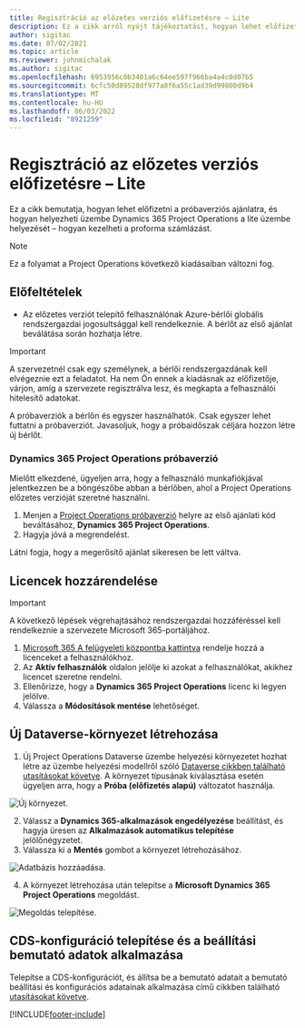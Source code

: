 ```yaml
---
title: Regisztráció az előzetes verziós előfizetésre – Lite
description: Ez a cikk arról nyújt tájékoztatást, hogyan lehet előfizetni és üzembe helyezni a Project Operations lite üzembe helyezését – foglalkozni a proforma számlázással.
author: sigitac
ms.date: 07/02/2021
ms.topic: article
ms.reviewer: johnmichalak
ms.author: sigitac
ms.openlocfilehash: 6953956c0b3401a6c64ee597f966ba4a4c0d07b5
ms.sourcegitcommit: 6cfc50d89528df977a8f6a55c1ad39d99800d9b4
ms.translationtype: MT
ms.contentlocale: hu-HU
ms.lasthandoff: 06/03/2022
ms.locfileid: "8921259"
---
```

# <a name="sign-up-for-a-preview-subscription---lite"></a>Regisztráció az előzetes verziós előfizetésre – Lite 

Ez a cikk bemutatja, hogyan lehet előfizetni a próbaverziós ajánlatra, és hogyan helyezheti üzembe Dynamics 365 Project Operations a lite üzembe helyezését – hogyan kezelheti a proforma számlázást.

> [!NOTE]
> Ez a folyamat a Project Operations következő kiadásaiban változni fog.

## <a name="prerequisites"></a>Előfeltételek
- Az előzetes verziót telepítő felhasználónak Azure-bérlői globális rendszergazdai jogosultsággal kell rendelkeznie. A bérlőt az első ajánlat beválátása során hozhatja létre.

> [!IMPORTANT]
> A szervezetnél csak egy személynek, a bérlői rendszergazdának kell elvégeznie ezt a feladatot. Ha nem Ön ennek a kiadásnak az előfizetője, várjon, amíg a szervezete regisztrálva lesz, és megkapta a felhasználói hitelesítő adatokat.
> 
> A próbaverziók a bérlőn és egyszer használhatók. Csak egyszer lehet futtatni a próbaverziót. Javasoljuk, hogy a próbaidőszak céljára hozzon létre új bérlőt.

### <a name="dynamics-365-project-operations-trial"></a>Dynamics 365 Project Operations próbaverzió 

Mielőtt elkezdené, ügyeljen arra, hogy a felhasználó munkafiókjával jelentkezzen be a böngészőbe abban a bérlőben, ahol a Project Operations előzetes verzióját szeretné használni.

1. Menjen a [Project Operations próbaverzió](https://aka.ms/try-po) helyre az első ajánlati kód beváltásához, **Dynamics 365 Project Operations**.
2. Hagyja jóvá a megrendelést.

  Látni fogja, hogy a megerősítő ajánlat sikeresen be lett váltva.

## <a name="assign-licenses"></a>Licencek hozzárendelése

> [!IMPORTANT]
> A következő lépések végrehajtásához rendszergazdai hozzáféréssel kell rendelkeznie a szervezete Microsoft 365-portáljához.


1. [Microsoft 365 A felügyeleti központba kattintva](https://portal.office.com/) rendelje hozzá a licenceket a felhasználókhoz.
2. Az **Aktív felhasználók** oldalon jelölje ki azokat a felhasználókat, akikhez licencet szeretne rendelni.
3. Ellenőrizze, hogy a **Dynamics 365 Project Operations** licenc ki legyen jelölve. 
4. Válassza a **Módosítások mentése** lehetőséget.

## <a name="create-a-new-dataverse-environment"></a>Új Dataverse-környezet létrehozása

1. Új Project Operations Dataverse üzembe helyezési környezetet hozhat létre az üzembe helyezési modellről szóló [Dataverse cikkben található utasításokat követve](lite-deployment.md). A környezet típusának kiválasztása esetén ügyeljen arra, hogy a **Próba (előfizetés alapú)** változatot használja.

  ![Új környezet.](./media/19CreateEnvironment.png)

2. Válassz a **Dynamics 365-alkalmazások engedélyezése** beállítást, és hagyja üresen az **Alkalmazások automatikus telepítése** jelölőnégyzetet.  
3. Válassza ki a **Mentés** gombot a környezet létrehozásához.

  ![Adatbázis hozzáadása.](./media/20CreateEnvironment1.png)

4. A környezet létrehozása után telepítse a **Microsoft Dynamics 365 Project Operations** megoldást. 

![Megoldás telepítése.](./media/21InstallSolution.png)

## <a name="install-a-cds-configuration-and-setup-demo-data"></a>CDS-konfiguráció telepítése és a beállítási bemutató adatok alkalmazása

Telepítse a CDS-konfigurációt, és állítsa be a bemutató adatait a bemutató beállítási és konfigurációs adatainak alkalmazása című cikkben található [utasításokat követve](lite-apply-demo-setup-config-data.md).


[!INCLUDE[footer-include](../includes/footer-banner.md)]
